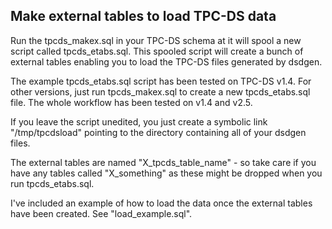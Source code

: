 <h2>Make external tables to load TPC-DS data</h2>

Run the tpcds_makex.sql in your TPC-DS schema at it will spool a new script called tpcds_etabs.sql. This spooled script will create a bunch of external tables enabling you to load the TPC-DS files generated by dsdgen.

The example tpcds_etabs.sql script has been tested on TPC-DS v1.4. For other versions, just run tpcds_makex.sql to create a new tpcds_etabs.sql file. The whole workflow has been tested on v1.4 and v2.5.

If you leave the script unedited, you just create a symbolic link "/tmp/tpcdsload" pointing to the directory containing all of your dsdgen files.

The external tables are named "X_tpcds_table_name" - so take care if you have any tables called "X_something" as these might be dropped when you run tpcds_etabs.sql.

I've included an example of how to load the data once the external tables have been created. See "load_example.sql".
